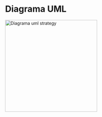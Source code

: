 # Diagrama UML



<img src="https://github.com/user-attachments/assets/72caead5-d4b3-488f-96aa-35aa0915b5cd" alt="Diagrama uml strategy" width="300px" heigth="600px">

